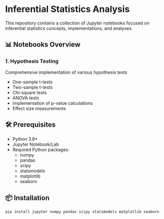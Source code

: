 # Inferential Statistics Analysis

This repository contains a collection of Jupyter notebooks focused on inferential statistics concepts, implementations, and analyses.

## 📊 Notebooks Overview

### 1. Hypothesis Testing
Comprehensive implementation of various hypothesis tests
  - One-sample t-tests
  - Two-sample t-tests
  - Chi-square tests
  - ANOVA tests
  - Implementation of p-value calculations
  - Effect size measurements


## 🛠️ Prerequisites

- Python 3.8+
- Jupyter Notebook/Lab
- Required Python packages:
  - numpy
  - pandas
  - scipy
  - statsmodels
  - matplotlib
  - seaborn

## 📦 Installation

```bash
pip install jupyter numpy pandas scipy statsmodels matplotlib seaborn
```